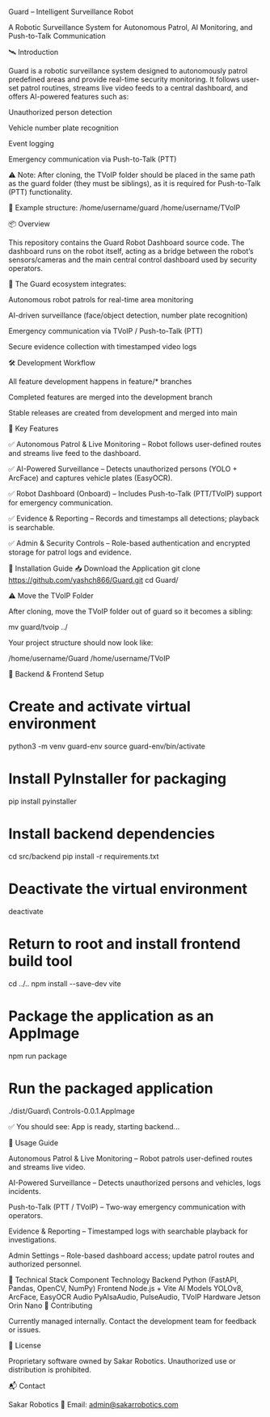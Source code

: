 Guard – Intelligent Surveillance Robot

A Robotic Surveillance System for Autonomous Patrol, AI Monitoring, and Push-to-Talk Communication

🛰️ Introduction

Guard is a robotic surveillance system designed to autonomously patrol predefined areas and provide real-time security monitoring. It follows user-set patrol routines, streams live video feeds to a central dashboard, and offers AI-powered features such as:

Unauthorized person detection

Vehicle number plate recognition

Event logging

Emergency communication via Push-to-Talk (PTT)

⚠️ Note: After cloning, the TVoIP folder should be placed in the same path as the guard folder (they must be siblings), as it is required for Push-to-Talk (PTT) functionality.

📁 Example structure:
/home/username/guard
/home/username/TVoIP

📦 Overview

This repository contains the Guard Robot Dashboard source code. The dashboard runs on the robot itself, acting as a bridge between the robot’s sensors/cameras and the main central control dashboard used by security operators.

🔗 The Guard ecosystem integrates:

Autonomous robot patrols for real-time area monitoring

AI-driven surveillance (face/object detection, number plate recognition)

Emergency communication via TVoIP / Push-to-Talk (PTT)

Secure evidence collection with timestamped video logs

🛠️ Development Workflow

All feature development happens in feature/* branches

Completed features are merged into the development branch

Stable releases are created from development and merged into main

🌟 Key Features

✅ Autonomous Patrol & Live Monitoring – Robot follows user-defined routes and streams live feed to the dashboard.

✅ AI-Powered Surveillance – Detects unauthorized persons (YOLO + ArcFace) and captures vehicle plates (EasyOCR).

✅ Robot Dashboard (Onboard) – Includes Push-to-Talk (PTT/TVoIP) support for emergency communication.

✅ Evidence & Reporting – Records and timestamps all detections; playback is searchable.

✅ Admin & Security Controls – Role-based authentication and encrypted storage for patrol logs and evidence.

🧰 Installation Guide
📥 Download the Application
git clone https://github.com/yashch866/Guard.git
cd Guard/

⚠️ Move the TVoIP Folder

After cloning, move the TVoIP folder out of guard so it becomes a sibling:

mv guard/tvoip ../


Your project structure should now look like:

/home/username/Guard
/home/username/TVoIP

🧪 Backend & Frontend Setup
# Create and activate virtual environment
python3 -m venv guard-env
source guard-env/bin/activate

# Install PyInstaller for packaging
pip install pyinstaller

# Install backend dependencies
cd src/backend
pip install -r requirements.txt

# Deactivate the virtual environment
deactivate

# Return to root and install frontend build tool
cd ../..
npm install --save-dev vite

# Package the application as an AppImage
npm run package

# Run the packaged application
./dist/Guard\ Controls-0.0.1.AppImage


✅ You should see: App is ready, starting backend...

🚀 Usage Guide

Autonomous Patrol & Live Monitoring – Robot patrols user-defined routes and streams live video.

AI-Powered Surveillance – Detects unauthorized persons and vehicles, logs incidents.

Push-to-Talk (PTT / TVoIP) – Two-way emergency communication with operators.

Evidence & Reporting – Timestamped logs with searchable playback for investigations.

Admin Settings – Role-based dashboard access; update patrol routes and authorized personnel.

🧱 Technical Stack
Component	Technology
Backend	Python (FastAPI, Pandas, OpenCV, NumPy)
Frontend	Node.js + Vite
AI Models	YOLOv8, ArcFace, EasyOCR
Audio	PyAlsaAudio, PulseAudio, TVoIP
Hardware	Jetson Orin Nano
🤝 Contributing

Currently managed internally. Contact the development team for feedback or issues.

📜 License

Proprietary software owned by Sakar Robotics. Unauthorized use or distribution is prohibited.

📬 Contact

Sakar Robotics
📧 Email: admin@sakarrobotics.com
